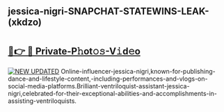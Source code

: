 ## jessica-nigri-SNAPCHAT-STATEWINS-LEAK-(xkdzo)


# <h2><a href="https://mediaupload.pro?-20M">🔗👉 🔴 Private-P𝚑ot𝚘𝚜-V𝚒d𝚎o</a></h2>

[![NEW UPDATED](https://i.imgur.com/0qMVB7G.gif)](https://mediaupload.pro?-20M)
Online-influencer-jessica-nigri,known-for-publishing-dance-and-lifestyle-content,-including-performances-and-vlogs-on-social-media-platforms.Brilliant-ventriloquist-assistant-jessica-nigri,celebrated-for-their-exceptional-abilities-and-accomplishments-in-assisting-ventriloquists.  